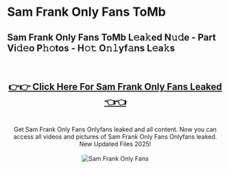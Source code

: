 # Sam Frank Only Fans ToMb

<h2>Sam Frank Only Fans ToMb  L𝚎a𝚔ed N𝚞𝚍e - Part Vi𝚍𝚎o P𝚑𝚘tos - H𝚘𝚝 O𝚗𝚕yf𝚊ns L𝚎a𝚔s</h2>
<br>
<div align="center">
<h2><a href="https://213.232.235.80/live/video.php?q=sam-frank-only-fans" rel="nofollow">👉👉 Click Here For Sam Frank Only Fans Leaked 👈👈</a></h2>

<br>
Get Sam Frank Only Fans Onlyfans leaked and all content. Now you can access all videos and pictures of Sam Frank Only Fans Onlyfans leaked. New Updated Files 2025!
<br>
<br>
<a href="https://213.232.235.80/live/video.php?q=sam-frank-only-fans" rel="nofollow" data-target="animated-image.originalLink"><img src="https://i.imgur.com/dJHk4Zq.gif" alt="Sam Frank Only Fans" style="max-width: 100%; display: inline-block;" data-target="animated-image.originalImage"></a>
</div>
<br>